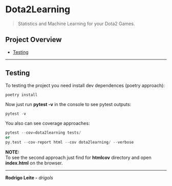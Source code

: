 # Dota2Learning

> Statistics and Machine Learning for your Dota2 Games.

## Project Overview

 - [Testing](#testing)

---

<div id="testing"></div>

## Testing

To testing the project you need install dev dependences (poetry approach):

```console
poetry install
```

Now just run **pytest -v** in the console to see pytest outputs:

```python
pytest -v
```

You also can see coverage approaches:

```python
pytest --cov=dota2learning tests/
or
py.test --cov-report html --cov dota2learning/ --verbose
```

**NOTE:**  
To see the second approach just find for **htmlcov** directory and open **index.html** on the browser.

---

**Rodrigo Leite -** *drigols*
